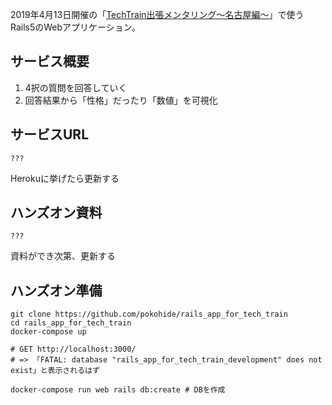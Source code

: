 2019年4月13日開催の「[TechTrain出張メンタリング〜名古屋編〜](https://connpass.com/event/124681/)」で使うRails5のWebアプリケーション。

## サービス概要

1. 4択の質問を回答していく
2. 回答結果から「性格」だったり「数値」を可視化

## サービスURL

`???`

Herokuに挙げたら更新する

## ハンズオン資料

`???`

資料ができ次第、更新する

## ハンズオン準備

```
git clone https://github.com/pokohide/rails_app_for_tech_train
cd rails_app_for_tech_train
docker-compose up

# GET http://localhost:3000/
# => 「FATAL: database "rails_app_for_tech_train_development" does not exist」と表示されるはず

docker-compose run web rails db:create # DBを作成
```


